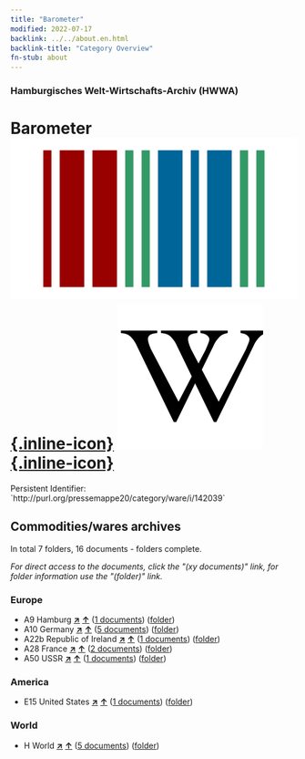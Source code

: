 ```yaml
---
title: "Barometer"
modified: 2022-07-17
backlink: ../../about.en.html
backlink-title: "Category Overview"
fn-stub: about
---
```


### Hamburgisches Welt-Wirtschafts-Archiv (HWWA)

# Barometer &#160; [![Wikidata](/images/Wikidata-logo.svg "Wikidata"){.inline-icon}](http://www.wikidata.org/entity/Q79757) [![Wikipedia](/images/Wikipedia-W.svg "Wikipedia"){.inline-icon}](https://en.wikipedia.org/wiki/Barometer)

<div class="hint">Persistent Identifier: `http://purl.org/pressemappe20/category/ware/i/142039`</div>







## Commodities/wares archives





In total 7 folders, 16 documents - folders complete.

_For direct access to the documents, click the "(xy documents)" link, for folder information use the "(folder)" link._



### Europe

- A9 Hamburg [**&nearr;**](../../../geo/i/140905/about.en.html "Hamburg (all folders)") [**&uarr;**](../../../geo/about.en.html#A9 "Country category system") (<a href="https://pm20.zbw.eu/iiifview/folder/wa/142039,140905" title="about: Barometer : Hamburg" target="_blank">1 documents</a>) ([folder](../../../../folder/wa/1420xx/142039/1409xx/140905/about.en.html))
- A10 Germany [**&nearr;**](../../../geo/i/126128/about.en.html "Germany (all folders)") [**&uarr;**](../../../geo/about.en.html#A10 "Country category system") (<a href="https://pm20.zbw.eu/iiifview/folder/wa/142039,126128" title="about: Barometer : Germany" target="_blank">5 documents</a>) ([folder](../../../../folder/wa/1420xx/142039/1261xx/126128/about.en.html))
- A22b Republic of Ireland [**&nearr;**](../../../geo/i/140976/about.en.html "Republic of Ireland (all folders)") [**&uarr;**](../../../geo/about.en.html#A22b "Country category system") (<a href="https://pm20.zbw.eu/iiifview/folder/wa/142039,140976" title="about: Barometer : Republic of Ireland" target="_blank">1 documents</a>) ([folder](../../../../folder/wa/1420xx/142039/1409xx/140976/about.en.html))
- A28 France [**&nearr;**](../../../geo/i/140982/about.en.html "France (all folders)") [**&uarr;**](../../../geo/about.en.html#A28 "Country category system") (<a href="https://pm20.zbw.eu/iiifview/folder/wa/142039,140982" title="about: Barometer : France" target="_blank">2 documents</a>) ([folder](../../../../folder/wa/1420xx/142039/1409xx/140982/about.en.html))
- A50 USSR [**&nearr;**](../../../geo/i/141043/about.en.html "USSR (all folders)") [**&uarr;**](../../../geo/about.en.html#A50 "Country category system") (<a href="https://pm20.zbw.eu/iiifview/folder/wa/142039,141043" title="about: Barometer : USSR" target="_blank">1 documents</a>) ([folder](../../../../folder/wa/1420xx/142039/1410xx/141043/about.en.html))

### America

- E15 United States [**&nearr;**](../../../geo/i/141653/about.en.html "United States (all folders)") [**&uarr;**](../../../geo/about.en.html#E15 "Country category system") (<a href="https://pm20.zbw.eu/iiifview/folder/wa/142039,141653" title="about: Barometer : United States" target="_blank">1 documents</a>) ([folder](../../../../folder/wa/1420xx/142039/1416xx/141653/about.en.html))

### World

- H World [**&nearr;**](../../../geo/i/141728/about.en.html "World (all folders)") [**&uarr;**](../../../geo/about.en.html#H "Country category system") (<a href="https://pm20.zbw.eu/iiifview/folder/wa/142039,141728" title="about: Barometer : World" target="_blank">5 documents</a>) ([folder](../../../../folder/wa/1420xx/142039/1417xx/141728/about.en.html))








